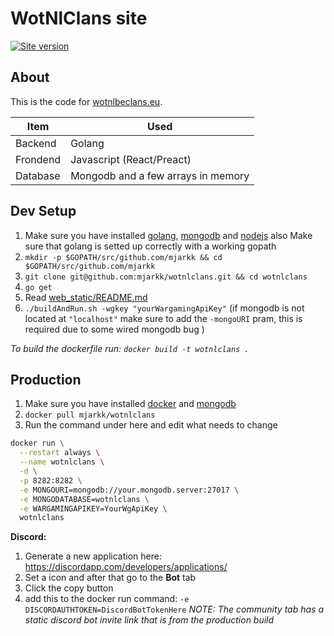 # WotNlClans site
[![Site version](https://img.shields.io/badge/Site%20version-V3-blue.svg)](https://wotnlclans.unknownclouds.com/)

## About
This is the code for [wotnlbeclans.eu](https://wotnlbeclans.eu/).  

| Item | Used |
|---|---|
| Backend | Golang |
| Frondend | Javascript (React/Preact) |
| Database | Mongodb and a few arrays in memory |

## Dev Setup
1. Make sure you have installed [golang](https://golang.org/doc/install), [mongodb](https://docs.mongodb.com/manual/installation/) and [nodejs](https://nodejs.org/en/) also Make sure that golang is setted up correctly with a working gopath
2. `mkdir -p $GOPATH/src/github.com/mjarkk && cd $GOPATH/src/github.com/mjarkk`
3. `git clone git@github.com:mjarkk/wotnlclans.git && cd wotnlclans`
4. `go get`
5. Read [web_static/README.md](./web_static/README.md)
5. `./buildAndRun.sh -wgkey "yourWargamingApiKey"` (if mongodb is not located at `"localhost"` make sure to add the `-mongoURI` pram, this is required due to some wired mongodb bug )

*To build the dockerfile run: `docker build -t wotnlclans .`*

## Production
1. Make sure you have installed [docker](https://docs.docker.com/install/) and [mongodb](https://docs.mongodb.com/manual/installation/)
2. `docker pull mjarkk/wotnlclans`
3. Run the command under here and edit what needs to change
```sh
docker run \
  --restart always \
  --name wotnlclans \
  -d \
  -p 8282:8282 \
  -e MONGOURI=mongodb://your.mongodb.server:27017 \
  -e MONGODATABASE=wotnlclans \
  -e WARGAMINGAPIKEY=YourWgApiKey \
  wotnlclans
```

**Discord:**  
1. Generate a new application here: https://discordapp.com/developers/applications/
2. Set a icon and after that go to the **Bot** tab
3. Click the copy button
4. add this to the docker run command: `-e DISCORDAUTHTOKEN=DiscordBotTokenHere`
*NOTE: The community tab has a static discord bot invite link that is from the production build*
